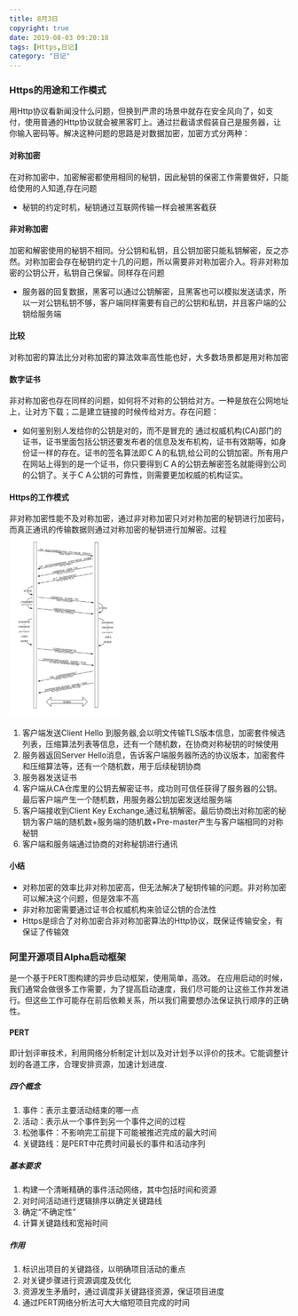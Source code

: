 ```yaml
---
title: 8月3日
copyright: true
date: 2019-08-03 09:20:18
tags: [Https,日记]
category: "日记"
---
```

### Https的用途和工作模式
用Http协议看新闻没什么问题，但换到严肃的场景中就存在安全风向了，如支付，使用普通的Http协议就会被黑客盯上。通过拦截请求假装自己是服务器，让你输入密码等。解决这种问题的思路是对数据加密，加密方式分两种：

#### 对称加密
在对称加密中，加密解密都使用相同的秘钥，因此秘钥的保密工作需要做好，只能给使用的人知道,存在问题
* 秘钥的约定时机，秘钥通过互联网传输一样会被黑客截获

#### 非对称加密
加密和解密使用的秘钥不相同。分公钥和私钥，且公钥加密只能私钥解密，反之亦然。对称加密会存在秘钥约定十几的问题，所以需要非对称加密介入。将非对称加密的公钥公开，私钥自己保留。同样存在问题
* 服务器的回复数据，黑客可以通过公钥解密，且黑客也可以模拟发送请求，所以一对公钥私钥不够，客户端同样需要有自己的公钥和私钥，并且客户端的公钥给服务端
<!--more-->

#### 比较
对称加密的算法比分对称加密的算法效率高性能也好，大多数场景都是用对称加密

#### 数字证书
非对称加密也存在同样的问题，如何将不对称的公钥给对方。一种是放在公网地址上，让对方下载；二是建立链接的时候传给对方。存在问题：
* 如何鉴别别人发给你的公钥是对的，而不是冒充的
通过权威机构(CA)部门的证书，证书里面包括公钥还要发布者的信息及发布机构，证书有效期等，如身份证一样的存在。证书的签名算法即ＣＡ的私钥,给公司的公钥加密。所有用户在网站上得到的是一个证书，你只要得到ＣＡ的公钥去解密签名就能得到公司的公钥了。关于ＣＡ公钥的可靠性，则需要更加权威的机构证实。

#### Https的工作模式
非对称加密性能不及对称加密，通过非对称加密只对对称加密的秘钥进行加密码，而真正通讯的传输数据则通过对称加密的秘钥进行加解密。过程
<img width=200 src="/images/lADPDgQ9q4pv-gfNBLbNAuA_736_1206.jpg" >
1. 客户端发送Client Hello 到服务器,会以明文传输TLS版本信息，加密套件候选列表，压缩算法列表等信息，还有一个随机数，在协商对称秘钥的时候使用
2. 服务器返回Server Hello消息，告诉客户端服务器所选的协议版本，加密套件和压缩算法等，还有一个随机数，用于后续秘钥协商
3. 服务器发送证书
4. 客户端从CA仓库里的公钥去解密证书，成功则可信任获得了服务器的公钥。最后客户端产生一个随机数，用服务器公钥加密发送给服务端
5. 客户端接收到Client Key Exchange,通过私钥解密。最后协商出对称加密的秘钥为客户端的随机数+服务端的随机数+Pre-master产生与客户端相同的对称秘钥
6. 客户端和服务端通过协商的对称秘钥进行通讯


#### 小结 
* 对称加密的效率比非对称加密高，但无法解决了秘钥传输的问题。非对称加密可以解决这个问题，但是效率不高
* 非对称加密需要通过证书合权威机构来验证公钥的合法性
* Https是综合了对称加密合非对称加密算法的Http协议，既保证传输安全，有保证了传输效

### 阿里开源项目Alpha启动框架
是一个基于PERT图构建的异步启动框架，使用简单，高效。
在应用启动的时候，我们通常会做很多工作需要，为了提高启动速度，我们尽可能的让这些工作并发进行。但这些工作可能存在前后依赖关系，所以我们需要想办法保证执行顺序的正确性。

#### PERT
即计划评审技术，利用网络分析制定计划以及对计划予以评价的技术。它能调整计划的各道工序，合理安排资源，加速计划进度.

##### 四个概念
1. 事件：表示主要活动结束的哪一点
2. 活动：表示从一个事件到另一个事件之间的过程
3. 松弛事件：不影响完工前提下可能被推迟完成的最大时间
4. 关键路线：是PERT中花费时间最长的事件和活动序列

##### 基本要求
1. 构建一个清晰精确的事件活动网络，其中包括时间和资源
2. 对时间活动进行逻辑排序以确定关键路线
3. 确定“不确定性”
4. 计算关键路线和宽裕时间

##### 作用
1. 标识出项目的关键路径，以明确项目活动的重点
2. 对关键步骤进行资源调度及优化
3. 资源发生矛盾时，通过调度非关键路径资源，保证项目进度
4. 通过PERT网络分析法可大大缩短项目完成的时间
